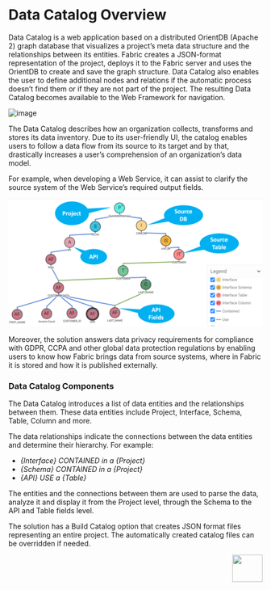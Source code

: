# Data Catalog Overview

Data Catalog is a web application based on a distributed OrientDB (Apache 2) graph database that visualizes a project’s meta data structure and the relationships between its entities.  Fabric creates a JSON-format representation of the project, deploys it to the Fabric server and uses the OrientDB to create and save the graph structure. Data Catalog also enables the user to define additional nodes and relations if the automatic process doesn’t find them or if they are not part of the project. The resulting Data Catalog becomes available to the Web Framework for navigation. 

![image](images/33_architecture.PNG)



The Data Catalog describes how an organization collects, transforms and stores its data inventory. Due to its user-friendly UI, the catalog enables users to follow a data flow from its source to its target and by that, drastically increases a user’s comprehension of an organization’s data model. 

For example, when developing a Web Service, it can assist to clarify the source system of the Web Service’s required output fields.

![image](images/33_01_tree_ws.png)

Moreover, the solution answers data privacy requirements for compliance with GDPR, CCPA and other global data protection regulations by enabling users to know how Fabric brings data from source systems, where in Fabric it is stored and how it is published externally.

### Data Catalog Components

The Data Catalog introduces a list of data entities and the relationships between them. These data entities include Project, Interface, Schema, Table, Column and more. 

The data relationships indicate the connections between the data entities and determine their hierarchy. For example:

* *{Interface} CONTAINED in a {Project}*
* *{Schema} CONTAINED in a {Project}*
* *{API} USE a {Table}*

The entities and the connections between them are used to parse the data, analyze it and display it from the Project level, through the Schema to the API and Table fields level. 

The solution has a Build Catalog option that creates JSON format files representing an entire project. The automatically created catalog files can be overridden if needed.

[<img align="right" width="60" height="54" src="/articles/images/Next.png">](02_e2e_catalog_creation_process.md)  

